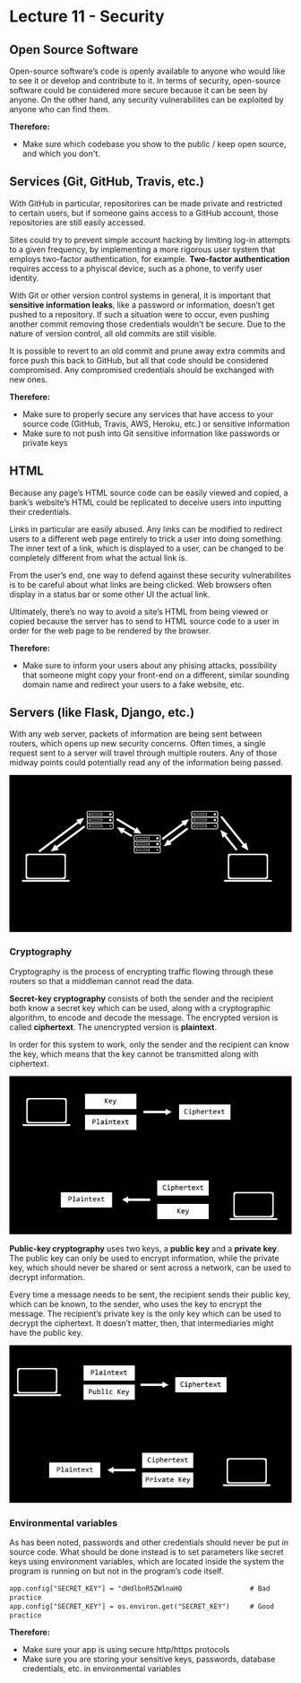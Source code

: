# Lecture 11 - Security

## Open Source Software
Open-source software’s code is openly available to anyone who would like to see it or develop and contribute to it. In terms of security, open-source software could be considered more secure because it can be seen by anyone. On the other hand, any security vulnerabilites can be exploited by anyone who can find them.

**Therefore:**
- Make sure which codebase you show to the public / keep open source, and which you don't.

## Services (Git, GitHub, Travis, etc.)
With GitHub in particular, repositorires can be made private and restricted to certain users, but if someone gains access to a GitHub account, those repositories are still easily accessed.

Sites could try to prevent simple account hacking by limiting log-in attempts to a given frequency, by implementing a more rigorous user system that employs two-factor authentication, for example. **Two-factor authentication** requires access to a phyiscal device, such as a phone, to verify user identity.

With Git or other version control systems in general, it is important that **sensitive information leaks**, like a password or information, doesn’t get pushed to a repository. If such a situation were to occur, even pushing another commit removing those credentials wouldn’t be secure. Due to the nature of version control, all old commits are still visible.

It is possible to revert to an old commit and prune away extra commits and force push this back to GitHub, but all that code should be considered compromised. Any compromised credentials should be exchanged with new ones.

**Therefore:**
- Make sure to properly secure any services that have access to your source code (GitHub, Travis, AWS, Heroku, etc.) or sensitive information
- Make sure to not push into Git sensitive information like passwords or private keys

## HTML
Because any page’s HTML source code can be easily viewed and copied, a bank’s website’s HTML could be replicated to deceive users into inputting their credentials.

Links in particular are easily abused. Any links can be modified to redirect users to a different web page entirely to trick a user into doing something. The inner text of a link, which is displayed to a user, can be changed to be completely different from what the actual link is.

From the user’s end, one way to defend against these security vulnerabilites is to be careful about what links are being clicked. Web browsers often display in a status bar or some other UI the actual link.

Ultimately, there’s no way to avoid a site’s HTML from being viewed or copied because the server has to send to HTML source code to a user in order for the web page to be rendered by the browser.

**Therefore:**
- Make sure to inform your users about any phising attacks, possibility that someone might copy your front-end on a different, similar sounding domain name and redirect your users to a fake website, etc.

## Servers (like Flask, Django, etc.)
With any web server, packets of information are being sent between routers, which opens up new security concerns. Often times, a single request sent to a server will travel through multiple routers. Any of those midway points could potentially read any of the information being passed.

![Servers](img/0-servers.png)

### Cryptography
Cryptography is the process of encrypting traffic flowing through these routers so that a middleman cannot read the data.

**Secret-key cryptography** consists of both the sender and the recipient both know a secret key which can be used, along with a cryptographic algorithm, to encode and decode the message. The encrypted version is called **ciphertext**. The unencrypted version is **plaintext**.

In order for this system to work, only the sender and the recipient can know the key, which means that the key cannot be transmitted along with ciphertext.

![Secret-key cryptography](img/1-secret-key-crypto.png)

**Public-key cryptography** uses two keys, a **public key** and a **private key**. The public key can only be used to encrypt information, while the private key, which should never be shared or sent across a network, can be used to decrypt information.

Every time a message needs to be sent, the recipient sends their public key, which can be known, to the sender, who uses the key to encrypt the message. The recipient’s private key is the only key which can be used to decrypt the ciphertext. It doesn’t matter, then, that intermediaries might have the public key.

![Public-key cryptography](img/2-public-key-crypto.png)

### Environmental variables
As has been noted, passwords and other credentials should never be put in source code. What should be done instead is to set parameters like secret keys using environment variables, which are located inside the system the program is running on but not in the program’s code itself.

```
app.config["SECRET_KEY"] = "dHdlbnR5ZWlnaHQ                 # Bad practice
app.config["SECRET_KEY"] = os.environ.get("SECRET_KEY")     # Good practice
```

**Therefore:**
- Make sure your app is using secure http/https protocols
- Make sure you are storing your sensitive keys, passwords, database credentials, etc. in environmental variables